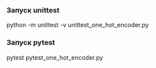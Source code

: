 ### Запуск unittest
python -m unittest -v unittest_one_hot_encoder.py
### Запуск pytest
pytest pytest_one_hot_encoder.py
